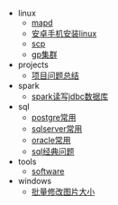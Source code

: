 - linux 
    - [mapd](/linux/mapd)
    - [安卓手机安装linux](/linux/安卓手机安装linux)
    - [scp](/linux/scp)
    - [gp集群](/linux/gp集群)
- projects 
    - [项目问题总结](/projects/项目问题总结)
- spark 
    - [spark读写jdbc数据库](/spark/spark读写jdbc数据库)
- sql 
    - [postgre常用](/sql/postgre常用)
    - [sqlserver常用](/sql/sqlserver常用)
    - [oracle常用](/sql/oracle常用)
    - [sql经典问题](/sql/sql经典问题)
- tools 
    - [software](/tools/software)
- windows 
    - [批量修改图片大小](/windows/批量修改图片大小)
